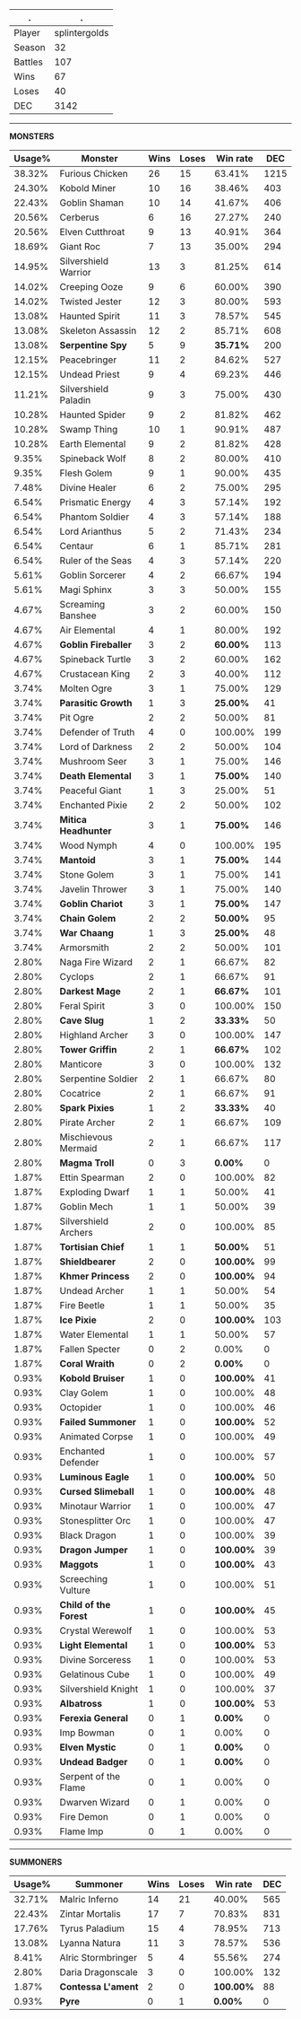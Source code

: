 .|.
|-|-
Player|splintergolds
Season|32
Battles|107
Wins|67
Loses|40
DEC|3142

---
**MONSTERS**

Usage%|Monster|Wins|Loses|Win rate|DEC|
-|-|-|-|-|-|
38.32%|Furious Chicken|26|15|63.41%|1215|
24.30%|Kobold Miner|10|16|38.46%|403|
22.43%|Goblin Shaman|10|14|41.67%|406|
20.56%|Cerberus|6|16|27.27%|240|
20.56%|Elven Cutthroat|9|13|40.91%|364|
18.69%|Giant Roc|7|13|35.00%|294|
14.95%|Silvershield Warrior|13|3|81.25%|614|
14.02%|Creeping Ooze|9|6|60.00%|390|
14.02%|Twisted Jester|12|3|80.00%|593|
13.08%|Haunted Spirit|11|3|78.57%|545|
13.08%|Skeleton Assassin|12|2|85.71%|608|
13.08%|**Serpentine Spy**|5|9|**35.71%**|200|
12.15%|Peacebringer|11|2|84.62%|527|
12.15%|Undead Priest|9|4|69.23%|446|
11.21%|Silvershield Paladin|9|3|75.00%|430|
10.28%|Haunted Spider|9|2|81.82%|462|
10.28%|Swamp Thing|10|1|90.91%|487|
10.28%|Earth Elemental|9|2|81.82%|428|
9.35%|Spineback Wolf|8|2|80.00%|410|
9.35%|Flesh Golem|9|1|90.00%|435|
7.48%|Divine Healer|6|2|75.00%|295|
6.54%|Prismatic Energy|4|3|57.14%|192|
6.54%|Phantom Soldier|4|3|57.14%|188|
6.54%|Lord Arianthus|5|2|71.43%|234|
6.54%|Centaur|6|1|85.71%|281|
6.54%|Ruler of the Seas|4|3|57.14%|220|
5.61%|Goblin Sorcerer|4|2|66.67%|194|
5.61%|Magi Sphinx|3|3|50.00%|155|
4.67%|Screaming Banshee|3|2|60.00%|150|
4.67%|Air Elemental|4|1|80.00%|192|
4.67%|**Goblin Fireballer**|3|2|**60.00%**|113|
4.67%|Spineback Turtle|3|2|60.00%|162|
4.67%|Crustacean King|2|3|40.00%|112|
3.74%|Molten Ogre|3|1|75.00%|129|
3.74%|**Parasitic Growth**|1|3|**25.00%**|41|
3.74%|Pit Ogre|2|2|50.00%|81|
3.74%|Defender of Truth|4|0|100.00%|199|
3.74%|Lord of Darkness|2|2|50.00%|104|
3.74%|Mushroom Seer|3|1|75.00%|146|
3.74%|**Death Elemental**|3|1|**75.00%**|140|
3.74%|Peaceful Giant|1|3|25.00%|51|
3.74%|Enchanted Pixie|2|2|50.00%|102|
3.74%|**Mitica Headhunter**|3|1|**75.00%**|146|
3.74%|Wood Nymph|4|0|100.00%|195|
3.74%|**Mantoid**|3|1|**75.00%**|144|
3.74%|Stone Golem|3|1|75.00%|141|
3.74%|Javelin Thrower|3|1|75.00%|140|
3.74%|**Goblin Chariot**|3|1|**75.00%**|147|
3.74%|**Chain Golem**|2|2|**50.00%**|95|
3.74%|**War Chaang**|1|3|**25.00%**|48|
3.74%|Armorsmith|2|2|50.00%|101|
2.80%|Naga Fire Wizard|2|1|66.67%|82|
2.80%|Cyclops|2|1|66.67%|91|
2.80%|**Darkest Mage**|2|1|**66.67%**|101|
2.80%|Feral Spirit|3|0|100.00%|150|
2.80%|**Cave Slug**|1|2|**33.33%**|50|
2.80%|Highland Archer|3|0|100.00%|147|
2.80%|**Tower Griffin**|2|1|**66.67%**|102|
2.80%|Manticore|3|0|100.00%|132|
2.80%|Serpentine Soldier|2|1|66.67%|80|
2.80%|Cocatrice|2|1|66.67%|91|
2.80%|**Spark Pixies**|1|2|**33.33%**|40|
2.80%|Pirate Archer|2|1|66.67%|109|
2.80%|Mischievous Mermaid|2|1|66.67%|117|
2.80%|**Magma Troll**|0|3|**0.00%**|0|
1.87%|Ettin Spearman|2|0|100.00%|82|
1.87%|Exploding Dwarf|1|1|50.00%|41|
1.87%|Goblin Mech|1|1|50.00%|39|
1.87%|Silvershield Archers|2|0|100.00%|85|
1.87%|**Tortisian Chief**|1|1|**50.00%**|51|
1.87%|**Shieldbearer**|2|0|**100.00%**|99|
1.87%|**Khmer Princess**|2|0|**100.00%**|94|
1.87%|Undead Archer|1|1|50.00%|54|
1.87%|Fire Beetle|1|1|50.00%|35|
1.87%|**Ice Pixie**|2|0|**100.00%**|103|
1.87%|Water Elemental|1|1|50.00%|57|
1.87%|Fallen Specter|0|2|0.00%|0|
1.87%|**Coral Wraith**|0|2|**0.00%**|0|
0.93%|**Kobold Bruiser**|1|0|**100.00%**|41|
0.93%|Clay Golem|1|0|100.00%|48|
0.93%|Octopider|1|0|100.00%|46|
0.93%|**Failed Summoner**|1|0|**100.00%**|52|
0.93%|Animated Corpse|1|0|100.00%|49|
0.93%|Enchanted Defender|1|0|100.00%|57|
0.93%|**Luminous Eagle**|1|0|**100.00%**|50|
0.93%|**Cursed Slimeball**|1|0|**100.00%**|48|
0.93%|Minotaur Warrior|1|0|100.00%|47|
0.93%|Stonesplitter Orc|1|0|100.00%|47|
0.93%|Black Dragon|1|0|100.00%|39|
0.93%|**Dragon Jumper**|1|0|**100.00%**|39|
0.93%|**Maggots**|1|0|**100.00%**|43|
0.93%|Screeching Vulture|1|0|100.00%|51|
0.93%|**Child of the Forest**|1|0|**100.00%**|45|
0.93%|Crystal Werewolf|1|0|100.00%|53|
0.93%|**Light Elemental**|1|0|**100.00%**|53|
0.93%|Divine Sorceress|1|0|100.00%|53|
0.93%|Gelatinous Cube|1|0|100.00%|49|
0.93%|Silvershield Knight|1|0|100.00%|37|
0.93%|**Albatross**|1|0|**100.00%**|53|
0.93%|**Ferexia General**|0|1|**0.00%**|0|
0.93%|Imp Bowman|0|1|0.00%|0|
0.93%|**Elven Mystic**|0|1|**0.00%**|0|
0.93%|**Undead Badger**|0|1|**0.00%**|0|
0.93%|Serpent of the Flame|0|1|0.00%|0|
0.93%|Dwarven Wizard|0|1|0.00%|0|
0.93%|Fire Demon|0|1|0.00%|0|
0.93%|Flame Imp|0|1|0.00%|0|

---
**SUMMONERS**

Usage%|Summoner|Wins|Loses|Win rate|DEC|
-|-|-|-|-|-|
32.71%|Malric Inferno|14|21|40.00%|565|
22.43%|Zintar Mortalis|17|7|70.83%|831|
17.76%|Tyrus Paladium|15|4|78.95%|713|
13.08%|Lyanna Natura|11|3|78.57%|536|
8.41%|Alric Stormbringer|5|4|55.56%|274|
2.80%|Daria Dragonscale|3|0|100.00%|132|
1.87%|**Contessa L'ament**|2|0|**100.00%**|88|
0.93%|**Pyre**|0|1|**0.00%**|0|
